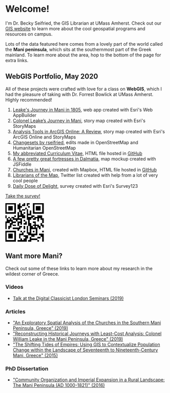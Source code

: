 # Welcome!

I'm Dr. Becky Seifried, the GIS Librarian at UMass Amherst. Check out our [GIS website](https://gis.library.umass.edu/) to learn more about the cool geospatial programs and resources on campus. 

Lots of the data featured here comes from a lovely part of the world called the **Mani peninsula**, which sits at the southernmost part of the Greek mainland. To learn more about the area, hop to the bottom of the page for extra links.

## WebGIS Portfolio, May 2020

All of these projects were crafted with love for a class on **WebGIS**, which I had the pleasure of taking with Dr. Forrest Bowlick at UMass Amherst. Highly recommended!

1. [Leake's Journey in Mani in 1805](https://umass-amherst.maps.arcgis.com/apps/webappviewer/index.html?id=3244dbbb6bd24cb3b36e4edd1bd6d86d), web app created with Esri's Web AppBuilder 
2. [Colonel Leake’s Journey in Mani](https://storymaps.arcgis.com/stories/88695756fa0d4e2583c519fc12a60eb6), story map created with Esri's StoryMaps
3. [Analysis Tools in ArcGIS Online: A Review](https://umass-amherst.maps.arcgis.com/apps/MapSeries/index.html?appid=40a158234dc0434883db94f852db00a7), story map created with Esri's ArcGIS Online and StoryMaps
4. [Changesets by rseifried](https://www.openstreetmap.org/user/rseifried/history), edits made in OpenStreetMap and Humanitarian OpenStreetMap
5. [My abbreviated Curriculum Vitae](https://rmseifried.github.io/CV/), HTML file hosted in [GitHub](https://github.com/rmseifried/CV)
6. [A few pretty great fortresses in Dalmatia](https://jsfiddle.net/bd9fkxw2/), map mockup created with JSFiddle
7. [Churches in Mani](https://rmseifried.github.io/churches-in-mani/), created with Mapbox, HTML file hosted in [GitHub](https://github.com/rmseifried/churches-in-mani) 
8. [Librarians of the Map](https://twitter.com/i/lists/1256971357692342273?s=20), Twitter list created with help from a lot of very cool people
9. [Daily Dose of Delight](https://umass-amherst.maps.arcgis.com/home/item.html?id=23f982f5aab1413bb76c8ae4762eac86), survey created with Esri's Survey123

[Take the survey!](https://arcg.is/0LuDHS)

![QR code for the Daily Dose of Delight survey](https://github.com/rmseifried/rmseifried.github.io/blob/master/images/delight_QR.png?raw=true "QR code")

## Want more Mani?

Check out some of these links to learn more about my research in the wildest corner of Greece.

### Videos
* [Talk at the Digital Classicist London Seminars (2019)](https://www.youtube.com/watch?v=fFUeSnOWGuk)

### Articles
* ["An Exploratory Spatial Analysis of the Churches in the Southern Mani Peninsula, Greece" (2019)](https://works.bepress.com/rebecca-seifried/9/)
* ["Reconstructing Historical Journeys with Least-Cost Analysis: Colonel William Leake in the Mani Peninsula, Greece" (2019)](https://www.academia.edu/38351999/Seifried_R.M._and_C.A.M._Gardner._2019._Reconstructing_historical_journeys_with_least-cost_analysis_Colonel_William_Leake_in_the_Mani_Peninsula_Greece._Journal_of_Archaeological_Science_Reports_24_391-411)
* ["The Shifting Tides of Empires: Using GIS to Contextualize Population Change within the Landscape of Seventeenth to Nineteenth-Century Mani, Greece" (2015)](https://works.bepress.com/rebecca-seifried/4/)

### PhD Dissertation
* ["Community Organization and Imperial Expansion in a Rural Landscape: The Mani Peninsula (AD 1000-1821)" (2016)](https://hdl.handle.net/10027/21274)
